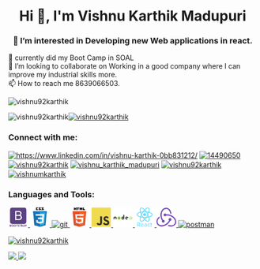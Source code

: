 <h1 align="center">Hi 👋, I'm Vishnu Karthik Madupuri</h1>
<h3 align="center">👀 I’m interested in Developing new Web applications in react.</h3>
🌱 currently did my Boot Camp in SOAL <br/>💞️ I’m looking to collaborate on Working in a good company where I can improve my industrial skills more.<br/>
📫 How to reach me 8639066503.

<p align="left"> <img src="https://komarev.com/ghpvc/?username=vishnu92karthik&label=Profile%20views&color=0e75b6&style=flat" alt="vishnu92karthik" /> </p>
<p><img align="left" src="https://github-readme-stats.vercel.app/api/top-langs?username=vishnu92karthik&show_icons=true&locale=en&layout=compact&show_icons=true&theme=solarized-light" alt="vishnu92karthik" /></p> 
<p align="left"> <a href="https://github.com/ryo-ma/github-profile-trophy"><img src="https://github-profile-trophy.vercel.app/?username=vishnu92karthik&show_icons=true&theme=radical" alt="vishnu92karthik"/></a> </p>


<h3 align="left">Connect with me:</h3>
<p align="left">
<a href="https://linkedin.com/in/https://www.linkedin.com/in/vishnu-karthik-0bb831212/" target="blank"><img align="center" src="https://raw.githubusercontent.com/rahuldkjain/github-profile-readme-generator/master/src/images/icons/Social/linked-in-alt.svg" alt="https://www.linkedin.com/in/vishnu-karthik-0bb831212/" height="30" width="40" /></a>
<a href="https://stackoverflow.com/users/14490650" target="blank"><img align="center" src="https://raw.githubusercontent.com/rahuldkjain/github-profile-readme-generator/master/src/images/icons/Social/stack-overflow.svg" alt="14490650" height="30" width="40" /></a>
<a href="https://codesandbox.com/vishnu92karthik" target="blank"><img align="center" src="https://cdn.jsdelivr.net/npm/simple-icons@3.0.1/icons/codesandbox.svg" alt="vishnu92karthik" height="30" width="40" /></a>
<a href="https://instagram.com/vishnu_karthik_madupuri" target="blank"><img align="center" src="https://raw.githubusercontent.com/rahuldkjain/github-profile-readme-generator/master/src/images/icons/Social/instagram.svg" alt="vishnu_karthik_madupuri" height="30" width="40" /></a>
<a href="https://www.leetcode.com/vishnu92karthik" target="blank"><img align="center" src="https://raw.githubusercontent.com/rahuldkjain/github-profile-readme-generator/master/src/images/icons/Social/leet-code.svg" alt="vishnu92karthik" height="30" width="40" /></a>
  <a href="https://www.hackerrank.com/vishnumkarthik" target="blank"><img align="center" src="https://raw.githubusercontent.com/rahuldkjain/github-profile-readme-generator/master/src/images/icons/Social/hackerrank.svg" alt="vishnumkarthik" height="30" width="40" /></a>
</p>

<h3 align="left">Languages and Tools:</h3>
<p align="left"> <a href="https://getbootstrap.com" target="_blank"> <img src="https://raw.githubusercontent.com/devicons/devicon/master/icons/bootstrap/bootstrap-plain-wordmark.svg" alt="bootstrap" width="40" height="40"/> </a> <a href="https://www.w3schools.com/css/" target="_blank"> <img src="https://raw.githubusercontent.com/devicons/devicon/master/icons/css3/css3-original-wordmark.svg" alt="css3" width="40" height="40"/> </a> <a href="https://git-scm.com/" target="_blank"> <img src="https://www.vectorlogo.zone/logos/git-scm/git-scm-icon.svg" alt="git" width="40" height="40"/> </a> <a href="https://www.w3.org/html/" target="_blank"> <img src="https://raw.githubusercontent.com/devicons/devicon/master/icons/html5/html5-original-wordmark.svg" alt="html5" width="40" height="40"/> </a> <a href="https://developer.mozilla.org/en-US/docs/Web/JavaScript" target="_blank"> <img src="https://raw.githubusercontent.com/devicons/devicon/master/icons/javascript/javascript-original.svg" alt="javascript" width="40" height="40"/> </a> <a href="https://nodejs.org" target="_blank"> <img src="https://raw.githubusercontent.com/devicons/devicon/master/icons/nodejs/nodejs-original-wordmark.svg" alt="nodejs" width="40" height="40"/> </a> <a href="https://reactjs.org/" target="_blank"> <img src="https://raw.githubusercontent.com/devicons/devicon/master/icons/react/react-original-wordmark.svg" alt="react" width="40" height="40"/> </a> <a href="https://redux.js.org" target="_blank"> <img src="https://raw.githubusercontent.com/devicons/devicon/master/icons/redux/redux-original.svg" alt="redux" width="40" height="40"/> </a> 
<a href="https://postman.com" target="_blank"> <img src="https://www.vectorlogo.zone/logos/getpostman/getpostman-icon.svg" alt="postman" width="40" height="40"/> </a> <a href="https://reactjs.org/" target="_blank"> 
</p> 
<p><img align="center" src="https://github-readme-streak-stats.herokuapp.com/?user=vishnu92karthik&show_icons=true&theme=radical" alt="vishnu92karthik" /></p>

<img src= "https://github-readme-stats.vercel.app/api?username=vishnu92karthik&show_icons=true&theme=highcontrast"> 

<img src = "https://activity-graph.herokuapp.com/graph?username=vishnu92karthik&theme=dracula">
